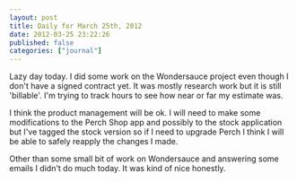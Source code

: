 ```yaml
---
layout: post
title: Daily for March 25th, 2012
date: 2012-03-25 23:22:26
published: false
categories: ["journal"]
---
```

 
Lazy day today. I did some work on the Wondersauce project even though I don't have a signed contract yet. It was mostly research work but it is still 'billable'. I'm trying to track hours to see how near or far my estimate was.

I think the product management will be ok. I will need to make some modifications to the Perch Shop app and possibly to the stock application but I've tagged the stock version so if I need to upgrade Perch I think I will be able to safely reapply the changes I made.

Other than some small bit of work on Wondersauce and answering some emails I didn't do much today. It was kind of nice honestly.